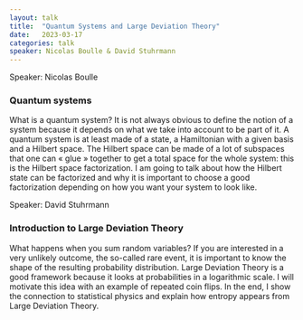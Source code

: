 ```yaml
---
layout: talk
title:  "Quantum Systems and Large Deviation Theory"
date:   2023-03-17
categories: talk
speaker: Nicolas Boulle & David Stuhrmann
---
```

Speaker: Nicolas Boulle
### Quantum systems
What is a quantum system? It is not always obvious to define the notion of a system because it depends on what we take into account to be part of it. A quantum system is at least made of a state, a Hamiltonian with a given basis and a Hilbert space. The Hilbert space can be made of a lot of subspaces that one can « glue » together to get a total space for the whole system: this is the Hilbert space factorization. I am going to talk about how the Hilbert state can be factorized and why it is important to choose a good factorization depending on how you want your system to look like.

Speaker: David Stuhrmann
### Introduction to Large Deviation Theory
What happens when you sum random variables? If you are interested in a very unlikely outcome, the so-called rare event, it is important to know the shape of the resulting probability distribution. Large Deviation Theory is a good framework because it looks at probabilities in a logarithmic scale. I will motivate this idea with an example of repeated coin flips. In the end, I show the connection to statistical physics and explain how entropy appears from Large Deviation Theory.
